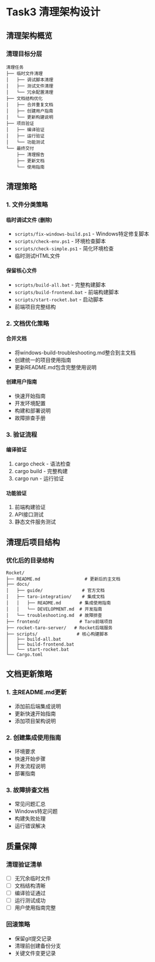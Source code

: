 # Task3 清理架构设计

## 清理架构概览

### 清理目标分层
```
清理任务
├── 临时文件清理
│   ├── 调试脚本清理
│   ├── 测试文件清理
│   └── 冗余配置清理
├── 文档结构优化
│   ├── 合并重复文档
│   ├── 创建用户指南
│   └── 更新构建说明
├── 项目验证
│   ├── 编译验证
│   ├── 运行验证
│   └── 功能测试
└── 最终交付
    ├── 清理报告
    ├── 更新文档
    └── 使用指南
```

## 清理策略

### 1. 文件分类策略

#### 临时调试文件 (删除)
- `scripts/fix-windows-build.ps1` - Windows特定修复脚本
- `scripts/check-env.ps1` - 环境检查脚本
- `scripts/check-simple.ps1` - 简化环境检查
- 临时测试HTML文件

#### 保留核心文件
- `scripts/build-all.bat` - 完整构建脚本
- `scripts/build-frontend.bat` - 前端构建脚本
- `scripts/start-rocket.bat` - 启动脚本
- 前端项目完整结构

### 2. 文档优化策略

#### 合并文档
- 将windows-build-troubleshooting.md整合到主文档
- 创建统一的项目使用指南
- 更新README.md包含完整使用说明

#### 创建用户指南
- 快速开始指南
- 开发环境配置
- 构建和部署说明
- 故障排查手册

### 3. 验证流程

#### 编译验证
1. cargo check - 语法检查
2. cargo build - 完整构建
3. cargo run - 运行验证

#### 功能验证
1. 前端构建验证
2. API接口测试
3. 静态文件服务测试

## 清理后项目结构

### 优化后的目录结构
```
Rocket/
├── README.md                 # 更新后的主文档
├── docs/
│   ├── guide/               # 官方文档
│   ├── taro-integration/    # 集成文档
│   │   ├── README.md       # 集成使用指南
│   │   └── DEVELOPMENT.md  # 开发指南
│   └── troubleshooting.md  # 故障排查
├── frontend/               # Taro前端项目
├── rocket-taro-server/   # Rocket后端服务
├── scripts/               # 核心构建脚本
│   ├── build-all.bat
│   ├── build-frontend.bat
│   └── start-rocket.bat
└── Cargo.toml
```

## 文档更新策略

### 1. 主README.md更新
- 添加前后端集成说明
- 更新快速开始指南
- 添加项目架构说明

### 2. 创建集成使用指南
- 环境要求
- 快速开始步骤
- 开发流程说明
- 部署指南

### 3. 故障排查文档
- 常见问题汇总
- Windows特定问题
- 构建失败处理
- 运行错误解决

## 质量保障

### 清理验证清单
- [ ] 无冗余临时文件
- [ ] 文档结构清晰
- [ ] 编译验证通过
- [ ] 运行测试成功
- [ ] 用户使用指南完整

### 回滚策略
- 保留git提交记录
- 清理前创建备份分支
- 关键文件变更记录